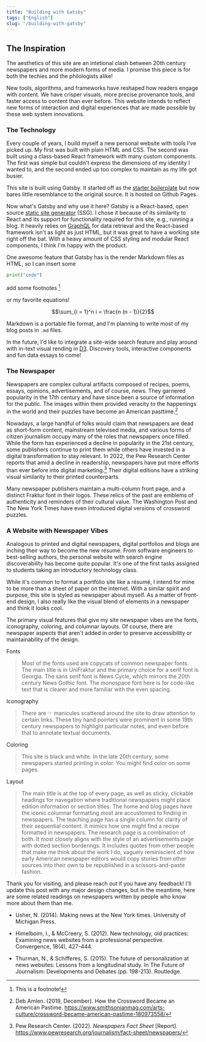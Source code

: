 ```yaml
---
title: "Building with Gatsby"
tags: ["English"]
slug: "/building-with-gatsby"
---
```



## The Inspiration

The aesthetics of this site are an intetional clash between 20th century newspapers and more modern forms of media. I promise this piece is for both the techies and the philologists alike!

New tools, algorithms, and frameworks have reshaped how readers engage with content. We have crisper visuals, more precise provenance tools, and faster access to content than ever before. This website intends to reflect new forms of interaction and digital experiences that are made possible by these web system innovations.

### The Technology

Every couple of years, I build myself a new personal website with tools I've picked up. My first was built with plain HTML and CSS. The second was built using a class-based React framework with many custom components. The first was simple but couldn't express the dimensions of my identity I wanted to, and the second ended up too complex to maintain as my life got busier.

This site is built using Gatsby. It started off as the [starter boilerplate](https://www.gatsbyjs.com/starters/gatsbyjs/gatsby-starter-default/) but now bares little resemblance to the original source. It is hosted on Github Pages.

Now what's Gatsby and why use it here? Gatsby is a React-based, open source [static site generator](https://en.wikipedia.org/wiki/Static_site_generator) (SSG). I chose it because of its similarity to React and its support for functionality required for this site, e.g., running a blog. It heavily relies on [GraphQL](https://graphql.org/) for data retrieval and the React-based framework isn't as light as just HTML, but it was great to have a working site right off the bat. With a heavy amount of CSS styling and modular React components, I think I'm happy with the product.

One awesome feature that Gatsby has is the render Markdown files as HTML, so I can insert some

```python
print("code")
```

add some footnotes [^1]

[^1]: This is a footnote!

or my favorite equations!

$$\sum_{i = 1}^n i = \frac{n (n - 1)}{2}$$

Markdown is a portable file format, and I'm planning to write most of my blog posts in `.md` files.

In the future, I'd like to integrate a site-wide search feature and play around with in-text visual rending in [D3](https://d3js.org/). Discovery tools, interactive components and fun data essays to come!

### The Newspaper

Newspapers are complex cultural artifacts composed of recipes, poems, essays, opinions, advertisements, and of course, news. They garnered popularity in the 17th century and have since been a source of information for the public. The images within them provided veracity to the happenings in the world and their puzzles have become an American pasttime.[^2]

Nowadays, a large handful of folks would claim that newspapers are dead as short-form content, mainstream televised media, and various forms of citizen journalism occupy many of the roles that newspapers once filled. While the form has experienced a decline in popularity in the 21st century, some publishers continue to print them while others have invested in a digital transformation to stay relevant. In 2022, the Pew Research Center reports that amid a decline in readership, newspapers have put more efforts than ever before into digital marketing.[^3] Their digital editions have a striking visual similarity to their printed counterparts.

[^2]: Deb Amlen. (2019, December). How the Crossword Became an American Pastime. https://www.smithsonianmag.com/arts-culture/crossword-became-american-pastime-180973558/

[^3]: Pew Research Center. (2022). *Newspapers Fact Sheet* [Report]. https://www.pewresearch.org/journalism/fact-sheet/newspapers/

Many newspaper publishers maintain a multi-column front page, and a distinct Fraktur font in their logos. These relics of the past are emblems of authenticity and reminders of their cultural value. The Washington Post and The New York Times have even introduced digital versions of crossword puzzles.

### A Website with Newspaper Vibes

Analogous to printed and digital newspapers, digital portfolios and blogs are inching their way to become the new résumé. From software engineers to best-selling authors, the personal website with search engine discoverability has become quite popular. It's one of the first tasks assigned to students taking an introductory technology class.

While it's common to format a portfolio site like a résumé, I intend for mine to be more than a sheet of paper on the internet. With a similar spirit and purpose, this site is styled as newspaper about myself. As a matter of front-end design, I also really like the visual blend of elements in a newspaper and think it looks cool.

The primary visual features that give my site newspaper vibes are the fonts, iconography, coloring, and columnar layouts. Of course, there are newspaper aspects that aren't added in order to preserve accessibility or maintainability of the design.

Fonts
> Most of the fonts used are copycats of common newspaper fonts. The main title is in UniFraktur and the primary choice for a serif font is Georgia. The sans serif font is News Cycle, which mirrors the 20th century News Gothic font. The monospace font here is for code-like text that is clearer and more familiar with the even spacing.

Iconography
> There are ☞ manicules scattered around the site to draw attention to certain links. These tiny hand pointers were prominent in some 19th century newspapers to highlight particular notes, and even before that to annotate textual documents.

Coloring
> This site is black and white. In the late 20th century, some newspapers started printing in color. You might find color on some pages.

Layout
> The main title is at the top of every page, as well as sticky, clickable headings for navegation where traditional newspapers might place edition information or section titles. The home and blog pages have the iconic columnar formatting most are accustomed to finding in newspapers. The teaching page has a single column for clarity of their sequential content. It mimics how one might find a recipe formatted in newspapers. The research page is a combination of both. It most closely aligns with the style of an advertisements page with dotted section borderings. It includes quotes from other people that make me think about the work I do, vaguely reminiscient of how early American newspaper editors would copy stories from other sources into their own to be republished in a scissors-and-paste fashion.

Thank you for visiting, and please reach out if you have any feedback! I'll update this post with any major design changes, but in the meantime, here are some related readings on newspapers written by people who know more about them than me.

- Usher, N. (2014). Making news at the New York times. University of Michigan Press.

- Himelboim, I., & McCreery, S. (2012). New technology, old practices: Examining news websites from a professional perspective. Convergence, 18(4), 427-444.

- Thurman, N., & Schifferes, S. (2015). The future of personalization at news websites: Lessons from a longitudinal study. In The Future of Journalism: Developments and Debates (pp. 198-213). Routledge.